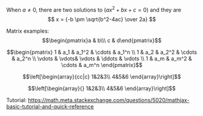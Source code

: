 When $a \ne 0$, there are two solutions to $(ax^2 + bx + c = 0)$ and they are 
$$ x = {-b \pm \sqrt{b^2-4ac} \over 2a} $$


Matrix examples: 
$$\begin{pmatrix}a & b\\\ c & d\end{pmatrix}$$



$$\begin{pmatrix}
 1 & a_1 & a_1^2 & \cdots & a_1^n \\
 1 & a_2 & a_2^2 & \cdots & a_2^n \\
 \vdots  & \vdots& \vdots & \ddots & \vdots \\
 1 & a_m & a_m^2 & \cdots & a_m^n    
 \end{pmatrix}$$
 
 $$\left[\begin{array}{cc|c}
  1&2&3\\
  4&5&6
  \end{array}\right]$$
  
  $$\left[\begin{array}{}
  1&2&3\\
  4&5&6
  \end{array}\right]$$

Tutorial:
https://math.meta.stackexchange.com/questions/5020/mathjax-basic-tutorial-and-quick-reference
